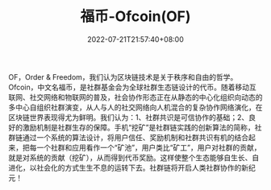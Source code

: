 ﻿---
weight: 
title: "福币-Ofcoin(OF)"
description: "OF，Order & Freedom，我们认为区块链技术是关于秩序和自由的哲学"
date: 2022-07-21T21:57:40+08:00
lastmod: 2022-07-21T16:45:40+08:00
draft: false
authors: ["seven"]
featuredImage: "fubi-ofcoinof.webp"
link: "https://www.ofbank.com/"
tags: ["数字代币","福币-Ofcoin(OF)"]
categories: ["navigation"]
navigation: ["数字代币"]
lightgallery: true
toc: true
pinned: false
recommend: false
recommend1: false
---
OF，Order & Freedom，我们认为区块链技术是关于秩序和自由的哲学。Ofcoin，中文名福币，是社群基金会为全球社群生态链设计的代币。随着移动互联网、社交网络和物联网的普及，社会协作形态正在从静态的中心化组织向动态的多中心自组织社群演变，从人与人的社交网络向人机混合的复杂协作网络演化，在区块链世界表现得尤为鲜明。我们认为：1、社群共识是可信协作的基础；2、良好的激励机制是社群生存的保障。手机“挖矿”是社群链实践的创新算法的简称，社群链通过一个系统的算法设计，将用户信任、奖励机制和社群共识有机的结合起来，把每一个社群和应用看作一个“矿池”，用户类比“矿工”，用户对社群的贡献，就是对系统的贡献（挖矿），从而得到代币奖励。这样使整个生态能够自生长、自进化，以社会化的方式生生不息的运转下去。社群链将开启人类社群协作的新纪元！
